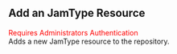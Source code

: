 ## Add an JamType Resource
<span style="color:red">Requires Administrators Authentication</span>     
Adds a new JamType resource to the repository.

